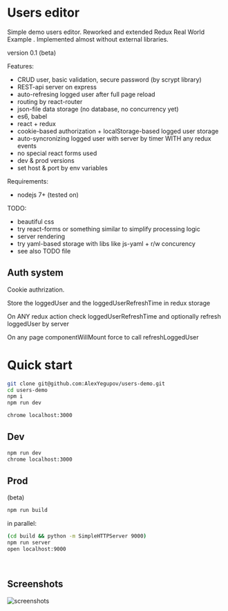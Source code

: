 # Users editor

Simple demo users editor.
Reworked and extended Redux Real World Example .
Implemented almost without external libraries.

version 0.1 (beta)

Features:
* CRUD user, basic validation, secure password (by scrypt library)
* REST-api server on express
* auto-refresing logged user after full page reload
* routing by react-router
* json-file data storage (no database, no concurrency yet)
* es6, babel
* react + redux
* cookie-based authorization + localStorage-based logged user storage
* auto-syncronizing logged user with server by timer WITH any redux events
* no special react forms used
* dev & prod versions
* set host & port by env variables

Requirements:
* nodejs 7+ (tested on)

TODO:
* beautiful css
* try react-forms or something similar to simplify processing logic
* server rendering
* try yaml-based storage with libs like js-yaml + r/w concurency
* see also TODO file


## Auth system
Cookie authrization.

Store the loggedUser and the loggedUserRefreshTime in redux storage

On ANY redux action check loggedUserRefreshTime and optionally refresh loggedUser by server

On any page componentWillMount force to call refreshLoggedUser


# Quick start

```sh
git clone git@github.com:AlexYegupov/users-demo.git
cd users-demo
npm i
npm run dev

chrome localhost:3000
```


## Dev
```sh
npm run dev
chrome localhost:3000
```

## Prod
(beta)

```sh
npm run build
```

in parallel:

```sh
(cd build && python -m SimpleHTTPServer 9000)
npm run server
open localhost:9000
```

​
## Screenshots
![screenshots](https://raw.githubusercontent.com/AlexYegupov/users-demo/master/screenshots.png)

